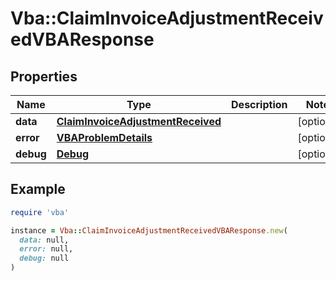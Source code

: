 # Vba::ClaimInvoiceAdjustmentReceivedVBAResponse

## Properties

| Name | Type | Description | Notes |
| ---- | ---- | ----------- | ----- |
| **data** | [**ClaimInvoiceAdjustmentReceived**](ClaimInvoiceAdjustmentReceived.md) |  | [optional] |
| **error** | [**VBAProblemDetails**](VBAProblemDetails.md) |  | [optional] |
| **debug** | [**Debug**](Debug.md) |  | [optional] |

## Example

```ruby
require 'vba'

instance = Vba::ClaimInvoiceAdjustmentReceivedVBAResponse.new(
  data: null,
  error: null,
  debug: null
)
```

